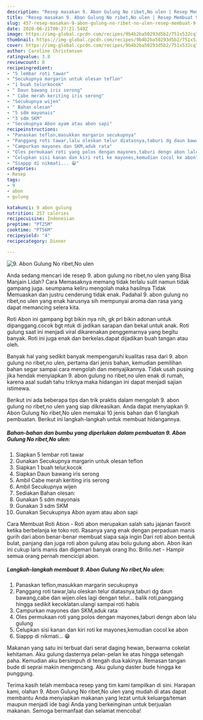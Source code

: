 ```yaml
---
description: "Resep masakan 9. Abon Gulung No ribet,No ulen | Resep Membuat 9. Abon Gulung No ribet,No ulen Yang Lezat"
title: "Resep masakan 9. Abon Gulung No ribet,No ulen | Resep Membuat 9. Abon Gulung No ribet,No ulen Yang Lezat"
slug: 457-resep-masakan-9-abon-gulung-no-ribet-no-ulen-resep-membuat-9-abon-gulung-no-ribet-no-ulen-yang-lezat
date: 2020-06-21T00:27:21.549Z
image: https://img-global.cpcdn.com/recipes/9b4b2ba50293d5b2/751x532cq70/9-abon-gulung-no-ribetno-ulen-foto-resep-utama.jpg
thumbnail: https://img-global.cpcdn.com/recipes/9b4b2ba50293d5b2/751x532cq70/9-abon-gulung-no-ribetno-ulen-foto-resep-utama.jpg
cover: https://img-global.cpcdn.com/recipes/9b4b2ba50293d5b2/751x532cq70/9-abon-gulung-no-ribetno-ulen-foto-resep-utama.jpg
author: Caroline Christensen
ratingvalue: 3.8
reviewcount: 8
recipeingredient:
- "5 lembar roti tawar"
- "Secukupnya margarin untuk olesan teflon"
- "1 buah telurkocok"
- " Daun bawang iris serong"
- " Cabe merah keriting iris serong"
- "Secukupnya wijen"
- " Bahan olesan"
- "5 sdm mayonais"
- "3 sdm SKM"
- "Secukupnya Abon ayam atau abon sapi"
recipeinstructions:
- "Panaskan teflon,masukkan margarin secukupnya"
- "Panggang roti tawar,lalu oleskan telur diatasnya,taburi dg daun bawang,cabe dan wijen.oles lagi dengan telur... balik roti,panggang hingga sedikit kecoklatan.ulangi sampai roti habis"
- "Campurkan mayones dan SKM,aduk rata"
- "Oles permukaan roti yang polos dengan mayones,taburi dengn abon lalu gulung"
- "Celupkan sisi kanan dan kiri roti ke mayones,kemudian cocol ke abon"
- "Siappp di nikmati... 😁"
categories:
- Resep
tags:
- 9
- abon
- gulung

katakunci: 9 abon gulung 
nutrition: 257 calories
recipecuisine: Indonesian
preptime: "PT25M"
cooktime: "PT56M"
recipeyield: "4"
recipecategory: Dinner

---
```



![9. Abon Gulung No ribet,No ulen](https://img-global.cpcdn.com/recipes/9b4b2ba50293d5b2/751x532cq70/9-abon-gulung-no-ribetno-ulen-foto-resep-utama.jpg)

Anda sedang mencari ide resep 9. abon gulung no ribet,no ulen yang Bisa Manjain Lidah? Cara Memasaknya memang tidak terlalu sulit namun tidak gampang juga. seumpama keliru mengolah maka hasilnya Tidak Memuaskan dan justru cenderung tidak enak. Padahal 9. abon gulung no ribet,no ulen yang enak harusnya sih mempunyai aroma dan rasa yang dapat memancing selera kita.

Roti Abon ini gampang bgt bikin nya nih, gk prl bikin adonan untuk dipanggang.cocok bgt ntuk di jadikan sarapan dan bekal untuk anak. Roti gulung saat ini menjadi viral dikarenakan penggemarnya yang begitu banyak. Roti ini juga enak dan berkelas.dapat dijadikan buah tangan atau oleh.

Banyak hal yang sedikit banyak mempengaruhi kualitas rasa dari 9. abon gulung no ribet,no ulen, pertama dari jenis bahan, kemudian pemilihan bahan segar sampai cara mengolah dan menyajikannya. Tidak usah pusing jika hendak menyiapkan 9. abon gulung no ribet,no ulen enak di rumah, karena asal sudah tahu triknya maka hidangan ini dapat menjadi sajian istimewa.


Berikut ini ada beberapa tips dan trik praktis dalam mengolah 9. abon gulung no ribet,no ulen yang siap dikreasikan. Anda dapat menyiapkan 9. Abon Gulung No ribet,No ulen memakai 10 jenis bahan dan 6 langkah pembuatan. Berikut ini langkah-langkah untuk membuat hidangannya.

<!--inarticleads1-->

##### Bahan-bahan dan bumbu yang diperlukan dalam pembuatan 9. Abon Gulung No ribet,No ulen:

1. Siapkan 5 lembar roti tawar
1. Gunakan Secukupnya margarin untuk olesan teflon
1. Siapkan 1 buah telur,kocok
1. Siapkan  Daun bawang iris serong
1. Ambil  Cabe merah keriting iris serong
1. Ambil Secukupnya wijen
1. Sediakan  Bahan olesan:
1. Gunakan 5 sdm mayonais
1. Gunakan 3 sdm SKM
1. Gunakan Secukupnya Abon ayam atau abon sapi


Cara Membuat Roti Abon - Roti abon merupakan salah satu jajanan favorit ketika berbelanja ke toko roti. Rasanya yang enak dengan perpaduan manis gurih dari abon benar-benar membuat siapa saja ingin Dari roti abon bentuk bulat, panjang dan juga roti abon gulung atau bolu gulung abon. Abon ikan ini cukup laris manis dan digemari banyak orang lho. Brilio.net - Hampir semua orang pernah mencicipi abon. 

<!--inarticleads2-->

##### Langkah-langkah membuat 9. Abon Gulung No ribet,No ulen:

1. Panaskan teflon,masukkan margarin secukupnya
1. Panggang roti tawar,lalu oleskan telur diatasnya,taburi dg daun bawang,cabe dan wijen.oles lagi dengan telur... balik roti,panggang hingga sedikit kecoklatan.ulangi sampai roti habis
1. Campurkan mayones dan SKM,aduk rata
1. Oles permukaan roti yang polos dengan mayones,taburi dengn abon lalu gulung
1. Celupkan sisi kanan dan kiri roti ke mayones,kemudian cocol ke abon
1. Siappp di nikmati... 😁


Makanan yang satu ini terbuat dari serat daging hewan, berwarna cokelat kehitaman. Aku gulung dasternya pelan-pelan ke atas hingga setengah paha. Kemudian aku bersimpuh di tengah dua kakinya. Remasan tangan bude di seprai makin mengencang. Aku gulung daster bude hingga ke punggung. 

Terima kasih telah membaca resep yang tim kami tampilkan di sini. Harapan kami, olahan 9. Abon Gulung No ribet,No ulen yang mudah di atas dapat membantu Anda menyiapkan makanan yang lezat untuk keluarga/teman maupun menjadi ide bagi Anda yang berkeinginan untuk berjualan makanan. Semoga bermanfaat dan selamat mencoba!
